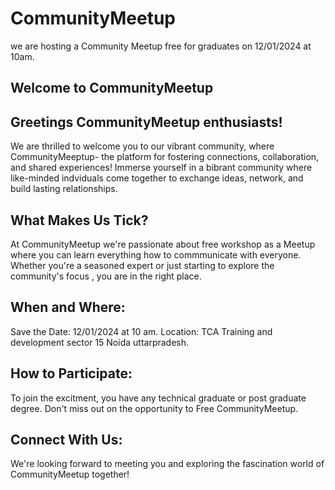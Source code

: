 # CommunityMeetup
we are hosting a Community Meetup free for graduates on 12/01/2024 at 10am. 


## Welcome to CommunityMeetup
## Greetings CommunityMeetup enthusiasts!

We are thrilled to welcome you to our vibrant community, where CommunityMeeptup- the platform for fostering connections, collaboration, and shared experiences!  Immerse yourself in a bibrant community where like-minded 
indviduals come together to exchange ideas, network, and build lasting relationships.

## What Makes Us Tick?
  At CommunityMeetup we're passionate about free workshop as a Meetup where you can learn everything how to commmunicate with everyone. Whether you're a seasoned expert or just starting to explore the community's focus ,
  you are in the right place.

## When and Where:
  Save the Date: 12/01/2024 at 10 am.
  Location: TCA Training and development sector 15 Noida uttarpradesh.

## How to Participate:
  To join the excitment, you have any technical graduate or post graduate degree.
  Don't miss out on the opportunity to Free CommunityMeetup.

## Connect With Us:
  We're looking forward to meeting you and exploring the fascination world of CommunityMeetup together!
